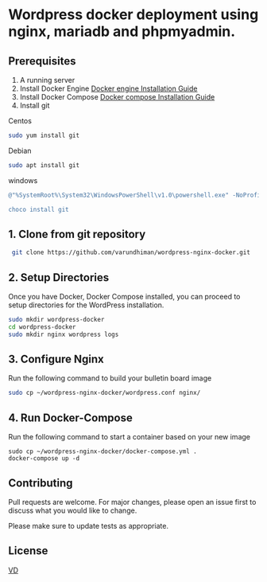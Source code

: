# Wordpress docker deployment using nginx, mariadb and phpmyadmin.

## Prerequisites

1. A running server
2. Install Docker Engine
[Docker engine Installation Guide](https://docs.docker.com/engine/install/)
3. Install Docker Compose
[Docker compose Installation Guide](https://docs.docker.com/compose/install/)
4. Install git 
  
  Centos 
 ```bash
 sudo yum install git
 ```
  Debian
 ```bash
 sudo apt install git
 ```
  windows
  ```powershell
 @"%SystemRoot%\System32\WindowsPowerShell\v1.0\powershell.exe" -NoProfile -InputFormat None -ExecutionPolicy Bypass -Command " [System.Net.ServicePointManager]::SecurityProtocol = 3072; iex ((New-Object System.Net.WebClient).DownloadString('https://chocolatey.org/install.ps1'))" && SET "PATH=%PATH%;%ALLUSERSPROFILE%\chocolatey\bin"
  
choco install git
 ```
 
## 1. Clone from git repository
```bash
 git clone https://github.com/varundhiman/wordpress-nginx-docker.git
 ```
## 2. Setup Directories

Once you have Docker, Docker Compose installed, you can proceed to setup directories for the WordPress installation.

```bash
sudo mkdir wordpress-docker
cd wordpress-docker
sudo mkdir nginx wordpress logs
```

## 3. Configure Nginx
Run the following command to build your bulletin board image
```bash
sudo cp ~/wordpress-nginx-docker/wordpress.conf nginx/
```

## 4. Run Docker-Compose
Run the following command to start a container based on your new image
```docker
sudo cp ~/wordpress-nginx-docker/docker-compose.yml .
docker-compose up -d
```

## Contributing
Pull requests are welcome. For major changes, please open an issue first to discuss what you would like to change.

Please make sure to update tests as appropriate.

## License
[VD](https://github.com/varundhiman)
